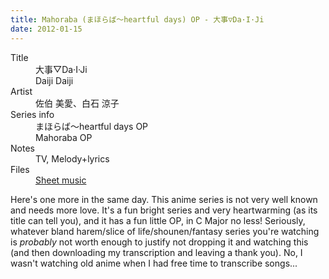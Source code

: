 ```yaml
---
title: Mahoraba (まほらば～heartful days) OP - 大事▽Da·I·Ji
date: 2012-01-15
---
```


<dl>
  <dt>Title</dt>
  <dd>大事▽Da·I·Ji</dd>
  <dd>Daiji Daiji</dd>

  <dt>Artist</dt>
  <dd>佐伯 美愛、白石 涼子</dd>

  <dt>Series info</dt>
  <dd>まほらば～heartful days OP</dd>
  <dd>Mahoraba OP</dd>

  <dt>Notes</dt>
  <dd>TV, Melody+lyrics</dd>

  <dt>Files</dt>
  <dd><a href="/files/sheetmusic/daiji_daiji.pdf">Sheet music</a></dd>
</dl>

Here's one more in the same day.  This anime series is not very well
known and needs more love.  It's a fun bright series and very
heartwarming (as its title can tell you), and it has a fun little OP, in
C Major no less!  Seriously, whatever bland harem/slice of
life/shounen/fantasy series you're watching is <em>probably</em> not
worth enough to justify not dropping it and watching this (and then
downloading my transcription and leaving a thank you). No, I wasn't
watching old anime when I had free time to transcribe songs...
